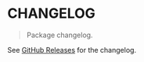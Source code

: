 # CHANGELOG

> Package changelog.

See [GitHub Releases](https://github.com/stdlib-js/math-base-special-acosd/releases) for the changelog.